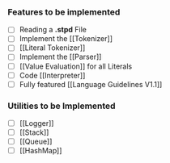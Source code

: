 ### Features to be implemented

- [ ] Reading a **.stpd** File
- [ ] Implement the [[Tokenizer]]
- [ ] [[Literal Tokenizer]]
- [ ] Implement the [[Parser]]
- [ ] [[Value Evaluation]] for all Literals
- [ ] Code [[Interpreter]]
- [ ] Fully featured [[Language Guidelines V1.1]]

### Utilities to be Implemented

- [ ] [[Logger]]
- [ ] [[Stack]]
- [ ] [[Queue]]
- [ ] [[HashMap]]
